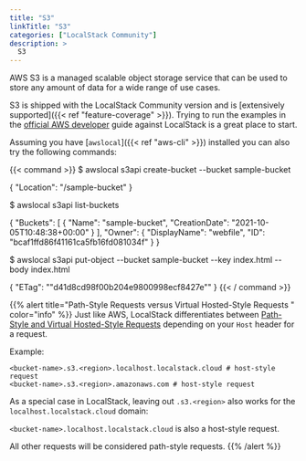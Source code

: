 ```yaml
---
title: "S3"
linkTitle: "S3"
categories: ["LocalStack Community"]
description: >
  S3
---
```


AWS S3 is a managed scalable object storage service that can be used to store any amount of data for a wide range of use cases. 

S3 is shipped with the LocalStack Community version and is [extensively supported]({{< ref "feature-coverage" >}}). Trying to run the examples in the [official AWS developer](https://docs.aws.amazon.com/s3/index.html) guide against LocalStack is a great place to start.

Assuming you have [`awslocal`]({{< ref "aws-cli" >}}) installed you can also try the following commands:

{{< command >}}
$ awslocal s3api create-bucket --bucket sample-bucket

{
    "Location": "/sample-bucket"
}

$ awslocal s3api list-buckets

{
    "Buckets": [
        {
            "Name": "sample-bucket",
            "CreationDate": "2021-10-05T10:48:38+00:00"
        }
    ],
    "Owner": {
        "DisplayName": "webfile",
        "ID": "bcaf1ffd86f41161ca5fb16fd081034f"
    }
}

$ awslocal s3api put-object --bucket sample-bucket --key index.html --body index.html

{
    "ETag": "\"d41d8cd98f00b204e9800998ecf8427e\""
}
{{< / command >}}


{{% alert title="Path-Style Requests versus Virtual Hosted-Style Requests " color="info" %}}
Just like AWS, LocalStack differentiates between [Path-Style and Virtual Hosted-Style Requests](https://docs.aws.amazon.com/AmazonS3/latest/userguide/VirtualHosting.html) depending on your `Host` header for a request.

Example:

```
<bucket-name>.s3.<region>.localhost.localstack.cloud # host-style request
<bucket-name>.s3.<region>.amazonaws.com # host-style request
```

As a special case in LocalStack, leaving out `.s3.<region>` also works for the `localhost.localstack.cloud` domain:

`<bucket-name>.localhost.localstack.cloud` is also a host-style request.

All other requests will be considered path-style requests.
{{% /alert %}}
